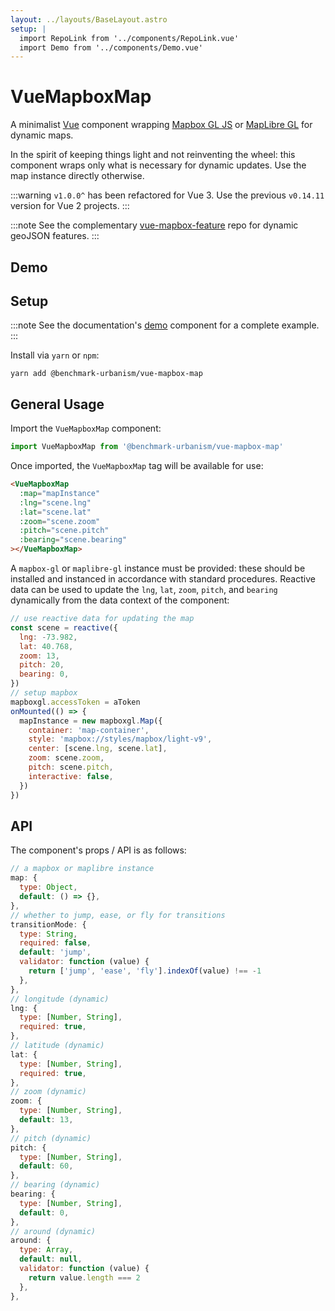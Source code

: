 ```yaml
---
layout: ../layouts/BaseLayout.astro
setup: |
  import RepoLink from '../components/RepoLink.vue'
  import Demo from '../components/Demo.vue'
---
```


<RepoLink
repoLink='https://github.com/benchmark-urbanism/vue-mapbox-map'
repoText='vue-mapbox-map'/>

# VueMapboxMap

A minimalist [Vue](https://vuejs.org/) component wrapping [Mapbox GL JS](https://www.mapbox.com/mapbox-gl-js/api/) or [MapLibre GL](https://github.com/maplibre/maplibre-gl-js) for dynamic maps.

In the spirit of keeping things light and not reinventing the wheel: this component wraps only what is necessary for dynamic updates. Use the map instance directly otherwise.

:::warning
`v1.0.0^` has been refactored for Vue 3. Use the previous `v0.14.11` version for Vue 2 projects.
:::

:::note
See the complementary [vue-mapbox-feature](https://vue-mapbox-feature.web.app) repo for dynamic geoJSON features.
:::

## Demo

<Demo client:only />

## Setup

:::note
See the documentation's [demo](https://github.com/benchmark-urbanism/vue-mapbox-map/blob/master/docs/src/components/Demo.vue) component for a complete example.
:::

Install via `yarn` or `npm`:

```
yarn add @benchmark-urbanism/vue-mapbox-map
```

## General Usage

Import the `VueMapboxMap` component:

```js
import VueMapboxMap from '@benchmark-urbanism/vue-mapbox-map'
```

Once imported, the `VueMapboxMap` tag will be available for use:

```html
<VueMapboxMap
  :map="mapInstance"
  :lng="scene.lng"
  :lat="scene.lat"
  :zoom="scene.zoom"
  :pitch="scene.pitch"
  :bearing="scene.bearing"
></VueMapboxMap>
```

A `mapbox-gl` or `maplibre-gl` instance must be provided: these should be installed and instanced in accordance with standard procedures. Reactive data can be used to update the `lng`, `lat`, `zoom`, `pitch`, and `bearing` dynamically from the data context of the component:

```js
// use reactive data for updating the map
const scene = reactive({
  lng: -73.982,
  lat: 40.768,
  zoom: 13,
  pitch: 20,
  bearing: 0,
})
// setup mapbox
mapboxgl.accessToken = aToken
onMounted(() => {
  mapInstance = new mapboxgl.Map({
    container: 'map-container',
    style: 'mapbox://styles/mapbox/light-v9',
    center: [scene.lng, scene.lat],
    zoom: scene.zoom,
    pitch: scene.pitch,
    interactive: false,
  })
})
```

## API

The component's props / API is as follows:

```js
// a mapbox or maplibre instance
map: {
  type: Object,
  default: () => {},
},
// whether to jump, ease, or fly for transitions
transitionMode: {
  type: String,
  required: false,
  default: 'jump',
  validator: function (value) {
    return ['jump', 'ease', 'fly'].indexOf(value) !== -1
  },
},
// longitude (dynamic)
lng: {
  type: [Number, String],
  required: true,
},
// latitude (dynamic)
lat: {
  type: [Number, String],
  required: true,
},
// zoom (dynamic)
zoom: {
  type: [Number, String],
  default: 13,
},
// pitch (dynamic)
pitch: {
  type: [Number, String],
  default: 60,
},
// bearing (dynamic)
bearing: {
  type: [Number, String],
  default: 0,
},
// around (dynamic)
around: {
  type: Array,
  default: null,
  validator: function (value) {
    return value.length === 2
  },
},
```
